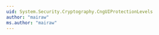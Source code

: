 ```yaml
---
uid: System.Security.Cryptography.CngUIProtectionLevels
author: "mairaw"
ms.author: "mairaw"
---
```

